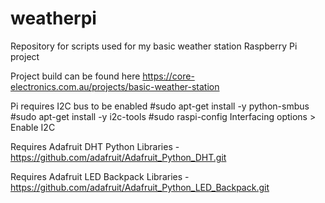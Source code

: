 # weatherpi
Repository for scripts used for my basic weather station Raspberry Pi project

Project build can be found here https://core-electronics.com.au/projects/basic-weather-station

Pi requires I2C bus to be enabled
    #sudo apt-get install -y python-smbus
    #sudo apt-get install -y i2c-tools
    #sudo raspi-config
    Interfacing options > Enable I2C
    
Requires Adafruit DHT Python Libraries - https://github.com/adafruit/Adafruit_Python_DHT.git

Requires Adafruit LED Backpack Libraries - https://github.com/adafruit/Adafruit_Python_LED_Backpack.git
